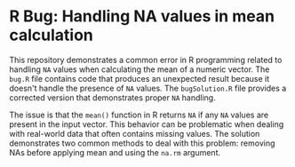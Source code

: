 # R Bug: Handling NA values in mean calculation

This repository demonstrates a common error in R programming related to handling `NA` values when calculating the mean of a numeric vector. The `bug.R` file contains code that produces an unexpected result because it doesn't handle the presence of `NA` values. The `bugSolution.R` file provides a corrected version that demonstrates proper `NA` handling.

The issue is that the `mean()` function in R returns `NA` if any `NA` values are present in the input vector.  This behavior can be problematic when dealing with real-world data that often contains missing values. The solution demonstrates two common methods to deal with this problem: removing NAs before applying mean and using the `na.rm` argument.